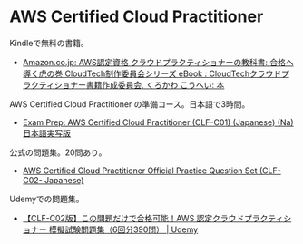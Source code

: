 # AWS Certified Cloud Practitioner

Kindleで無料の書籍。

* [Amazon\.co\.jp: AWS認定資格 クラウドプラクティショナーの教科書: 合格へ導く虎の巻 CloudTech制作委員会シリーズ eBook : CloudTechクラウドプラクティショナー書籍作成委員会, くろかわ こうへい: 本](https://www.amazon.co.jp/AWS%E8%AA%8D%E5%AE%9A%E8%B3%87%E6%A0%BC-%E3%82%AF%E3%83%A9%E3%82%A6%E3%83%89%E3%83%97%E3%83%A9%E3%82%AF%E3%83%86%E3%82%A3%E3%82%B7%E3%83%A7%E3%83%8A%E3%83%BC%E3%81%AE%E6%95%99%E7%A7%91%E6%9B%B8-%E5%90%88%E6%A0%BC%E3%81%B8%E5%B0%8E%E3%81%8F%E8%99%8E%E3%81%AE%E5%B7%BB-CloudTech%E5%88%B6%E4%BD%9C%E5%A7%94%E5%93%A1%E4%BC%9A%E3%82%B7%E3%83%AA%E3%83%BC%E3%82%BA-CloudTech%E3%82%AF%E3%83%A9%E3%82%A6%E3%83%89%E3%83%97%E3%83%A9%E3%82%AF%E3%83%86%E3%82%A3%E3%82%B7%E3%83%A7%E3%83%8A%E3%83%BC%E6%9B%B8%E7%B1%8D%E4%BD%9C%E6%88%90%E5%A7%94%E5%93%A1%E4%BC%9A-ebook/dp/B0B1HXPSH8/ref=wsixn_inc_v1_sccl_1_2/358-5702287-1403741?pd_rd_w=L8YDK&content-id=amzn1.sym.c44fb096-d1ef-408f-8ffa-11e1b9a19d5e&pf_rd_p=c44fb096-d1ef-408f-8ffa-11e1b9a19d5e&pf_rd_r=N622PT2AENKX9ZJWNCBC&pd_rd_wg=9JeBQ&pd_rd_r=beb62794-fd0a-40de-a19c-44b003f1c5d1&pd_rd_i=B0B1HXPSH8&psc=1)

AWS Certified Cloud Practitioner の準備コース。日本語で3時間。

* [Exam Prep: AWS Certified Cloud Practitioner \(CLF\-C01\) \(Japanese\) \(Na\) 日本語実写版](https://explore.skillbuilder.aws/learn/course/external/view/elearning/14993/exam-prep-aws-certified-cloud-practitioner-with-practice-material-amazon-japanese-ri-ben-yu-zi-mu-ban)

公式の問題集。20問あり。

* [AWS Certified Cloud Practitioner Official Practice Question Set \(CLF\-C02\- Japanese\)](https://explore.skillbuilder.aws/learn/course/external/view/elearning/16792/aws-certified-cloud-practitioner-official-practice-question-set-clf-c02-japanese)

Udemyでの問題集。

* [【CLF\-C02版】この問題だけで合格可能！AWS 認定クラウドプラクティショナー 模擬試験問題集（6回分390問） \| Udemy](https://www.udemy.com/course/aws-4260/?utm_source=aff-campaign&LSNPUBID=o82xF6h6o4E&utm_medium=udemyads&ranMID=47984&ranSiteID=o82xF6h6o4E-UkzqROy2cpyc.CHw5qzKug)

